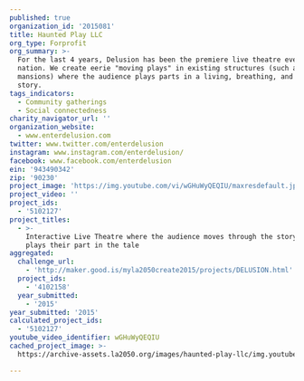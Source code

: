 ```yaml
---
published: true
organization_id: '2015081'
title: Haunted Play LLC
org_type: Forprofit
org_summary: >-
  For the last 4 years, Delusion has been the premiere live theatre event in the
  nation. We create eerie "moving plays" in existing structures (such as old
  mansions) where the audience plays parts in a living, breathing, and tangible
  story.
tags_indicators:
  - Community gatherings
  - Social connectedness
charity_navigator_url: ''
organization_website:
  - www.enterdelusion.com
twitter: www.twitter.com/enterdelusion
instagram: www.instagram.com/enterdelusion/
facebook: www.facebook.com/enterdelusion
ein: '943490342'
zip: '90230'
project_image: 'https://img.youtube.com/vi/wGHuWyQEQIU/maxresdefault.jpg'
project_video: ''
project_ids:
  - '5102127'
project_titles:
  - >-
    Interactive Live Theatre where the audience moves through the story and
    plays their part in the tale
aggregated:
  challenge_url:
    - 'http://maker.good.is/myla2050create2015/projects/DELUSION.html'
  project_ids:
    - '4102158'
  year_submitted:
    - '2015'
year_submitted: '2015'
calculated_project_ids:
  - '5102127'
youtube_video_identifier: wGHuWyQEQIU
cached_project_image: >-
  https://archive-assets.la2050.org/images/haunted-play-llc/img.youtube.com/vi/wGHuWyQEQIU/maxresdefault.jpg

---
```

